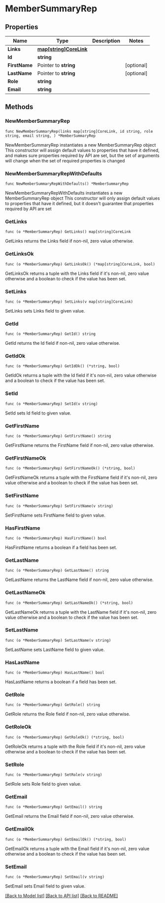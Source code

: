 # MemberSummaryRep

## Properties

Name | Type | Description | Notes
------------ | ------------- | ------------- | -------------
**Links** | [**map[string]CoreLink**](CoreLink.md) |  | 
**Id** | **string** |  | 
**FirstName** | Pointer to **string** |  | [optional] 
**LastName** | Pointer to **string** |  | [optional] 
**Role** | **string** |  | 
**Email** | **string** |  | 

## Methods

### NewMemberSummaryRep

`func NewMemberSummaryRep(links map[string]CoreLink, id string, role string, email string, ) *MemberSummaryRep`

NewMemberSummaryRep instantiates a new MemberSummaryRep object
This constructor will assign default values to properties that have it defined,
and makes sure properties required by API are set, but the set of arguments
will change when the set of required properties is changed

### NewMemberSummaryRepWithDefaults

`func NewMemberSummaryRepWithDefaults() *MemberSummaryRep`

NewMemberSummaryRepWithDefaults instantiates a new MemberSummaryRep object
This constructor will only assign default values to properties that have it defined,
but it doesn't guarantee that properties required by API are set

### GetLinks

`func (o *MemberSummaryRep) GetLinks() map[string]CoreLink`

GetLinks returns the Links field if non-nil, zero value otherwise.

### GetLinksOk

`func (o *MemberSummaryRep) GetLinksOk() (*map[string]CoreLink, bool)`

GetLinksOk returns a tuple with the Links field if it's non-nil, zero value otherwise
and a boolean to check if the value has been set.

### SetLinks

`func (o *MemberSummaryRep) SetLinks(v map[string]CoreLink)`

SetLinks sets Links field to given value.


### GetId

`func (o *MemberSummaryRep) GetId() string`

GetId returns the Id field if non-nil, zero value otherwise.

### GetIdOk

`func (o *MemberSummaryRep) GetIdOk() (*string, bool)`

GetIdOk returns a tuple with the Id field if it's non-nil, zero value otherwise
and a boolean to check if the value has been set.

### SetId

`func (o *MemberSummaryRep) SetId(v string)`

SetId sets Id field to given value.


### GetFirstName

`func (o *MemberSummaryRep) GetFirstName() string`

GetFirstName returns the FirstName field if non-nil, zero value otherwise.

### GetFirstNameOk

`func (o *MemberSummaryRep) GetFirstNameOk() (*string, bool)`

GetFirstNameOk returns a tuple with the FirstName field if it's non-nil, zero value otherwise
and a boolean to check if the value has been set.

### SetFirstName

`func (o *MemberSummaryRep) SetFirstName(v string)`

SetFirstName sets FirstName field to given value.

### HasFirstName

`func (o *MemberSummaryRep) HasFirstName() bool`

HasFirstName returns a boolean if a field has been set.

### GetLastName

`func (o *MemberSummaryRep) GetLastName() string`

GetLastName returns the LastName field if non-nil, zero value otherwise.

### GetLastNameOk

`func (o *MemberSummaryRep) GetLastNameOk() (*string, bool)`

GetLastNameOk returns a tuple with the LastName field if it's non-nil, zero value otherwise
and a boolean to check if the value has been set.

### SetLastName

`func (o *MemberSummaryRep) SetLastName(v string)`

SetLastName sets LastName field to given value.

### HasLastName

`func (o *MemberSummaryRep) HasLastName() bool`

HasLastName returns a boolean if a field has been set.

### GetRole

`func (o *MemberSummaryRep) GetRole() string`

GetRole returns the Role field if non-nil, zero value otherwise.

### GetRoleOk

`func (o *MemberSummaryRep) GetRoleOk() (*string, bool)`

GetRoleOk returns a tuple with the Role field if it's non-nil, zero value otherwise
and a boolean to check if the value has been set.

### SetRole

`func (o *MemberSummaryRep) SetRole(v string)`

SetRole sets Role field to given value.


### GetEmail

`func (o *MemberSummaryRep) GetEmail() string`

GetEmail returns the Email field if non-nil, zero value otherwise.

### GetEmailOk

`func (o *MemberSummaryRep) GetEmailOk() (*string, bool)`

GetEmailOk returns a tuple with the Email field if it's non-nil, zero value otherwise
and a boolean to check if the value has been set.

### SetEmail

`func (o *MemberSummaryRep) SetEmail(v string)`

SetEmail sets Email field to given value.



[[Back to Model list]](../README.md#documentation-for-models) [[Back to API list]](../README.md#documentation-for-api-endpoints) [[Back to README]](../README.md)



